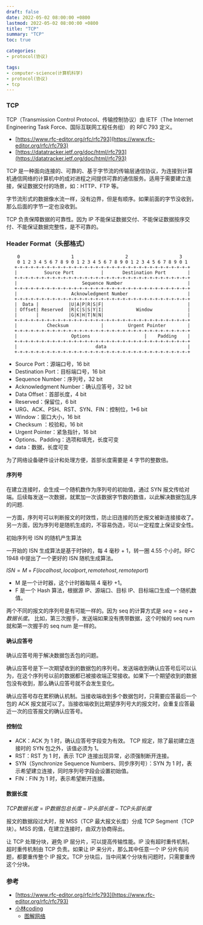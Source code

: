 ```yaml
---
draft: false
date: 2022-05-02 08:00:00 +0800
lastmod: 2022-05-02 08:00:00 +0800
title: "TCP"
summary: "TCP"
toc: true

categories:
- protocol(协议)

tags:
- computer-science(计算机科学)
- protocol(协议)
- tcp
---
```


### TCP

TCP（Transmission Control Protocol、传输控制协议）由 IETF（The Internet Engineering Task Force、国际互联网工程任务组） 的 RFC 793 定义。

- [https://www.rfc-editor.org/rfc/rfc793](https://www.rfc-editor.org/rfc/rfc793)
- [https://datatracker.ietf.org/doc/html/rfc793](https://datatracker.ietf.org/doc/html/rfc793)

TCP 是一种面向连接的、可靠的、基于字节流的传输层通信协议，为连接到计算机通信网络的计算机中的成对进程之间提供可靠的通信服务。适用于需要建立连接，保证数据交付的场景，如：HTTP、FTP 等。

字节流形式的数据像水流一样，没有边界，但是有顺序。如果前面的字节没收到，那么后面的字节一定也没收到。

TCP 负责保障数据的可靠性。因为 IP 不能保证数据交付、不能保证数据按序交付、不能保证数据完整性，是不可靠的。

### Header Format（头部格式）

```
    0                   1                   2                   3
    0 1 2 3 4 5 6 7 8 9 0 1 2 3 4 5 6 7 8 9 0 1 2 3 4 5 6 7 8 9 0 1
   +-+-+-+-+-+-+-+-+-+-+-+-+-+-+-+-+-+-+-+-+-+-+-+-+-+-+-+-+-+-+-+-+
   |          Source Port          |       Destination Port        |
   +-+-+-+-+-+-+-+-+-+-+-+-+-+-+-+-+-+-+-+-+-+-+-+-+-+-+-+-+-+-+-+-+
   |                        Sequence Number                        |
   +-+-+-+-+-+-+-+-+-+-+-+-+-+-+-+-+-+-+-+-+-+-+-+-+-+-+-+-+-+-+-+-+
   |                    Acknowledgment Number                      |
   +-+-+-+-+-+-+-+-+-+-+-+-+-+-+-+-+-+-+-+-+-+-+-+-+-+-+-+-+-+-+-+-+
   |  Data |           |U|A|P|R|S|F|                               |
   | Offset| Reserved  |R|C|S|S|Y|I|            Window             |
   |       |           |G|K|H|T|N|N|                               |
   +-+-+-+-+-+-+-+-+-+-+-+-+-+-+-+-+-+-+-+-+-+-+-+-+-+-+-+-+-+-+-+-+
   |           Checksum            |         Urgent Pointer        |
   +-+-+-+-+-+-+-+-+-+-+-+-+-+-+-+-+-+-+-+-+-+-+-+-+-+-+-+-+-+-+-+-+
   |                    Options                    |    Padding    |
   +-+-+-+-+-+-+-+-+-+-+-+-+-+-+-+-+-+-+-+-+-+-+-+-+-+-+-+-+-+-+-+-+
   |                             data                              |
   +-+-+-+-+-+-+-+-+-+-+-+-+-+-+-+-+-+-+-+-+-+-+-+-+-+-+-+-+-+-+-+-+
```

- Source Port：源端口号，16 bit
- Destination Port：目标端口号，16 bit
- Sequence Number：序列号，32 bit
- Acknowledgment Number：确认应答号，32 bit
- Data Offset：首部长度，4 bit
- Reserved：保留位，6 bit
- URG、ACK、PSH、RST、SYN、FIN：控制位，1*6 bit
- Window：窗口大小，16 bit
- Checksum ：校验和，16 bit
- Urgent Pointer：紧急指针，16 bit
- Options、Padding：选项和填充，长度可变
- data：数据，长度可变

为了网络设备硬件设计和处理方便，首部长度需要是 4 字节的整数倍。

#### 序列号

在建立连接时，会生成一个随机数作为序列号的初始值，通过 SYN 报文传给对端。后续每发送一次数据，就累加一次该数据字节数的数值，以此解决数据包乱序的问题.

一方面，序列号可以判断报文的时效性，防止旧连接的历史报文被新连接接收了。另一方面，因为序列号是随机生成的，不容易伪造，可以一定程度上保证安全性。

初始序列号 ISN 的随机产生算法

一开始的 ISN ⽣成算法是基于时钟的，每 4 毫秒 + 1，转一圈 4.55 个小时。RFC 1948 中提出了⼀个更好的 ISN 随机⽣成算法。

$ISN = M + F (localhost, localport, remotehost, remoteport)$

- M 是⼀个计时器，这个计时器每隔 4 毫秒 +1。 
- F 是⼀个 Hash 算法，根据源 IP、源端口、目标 IP、目标端口生成⼀个随机数值。

两个不同的报文的序列号是有可能一样的。因为 seq 的计算方式是 $seq = seq + 数据长度$。 比如，第三次握手，发送端如果没有携带数据，这个时候的 seq num 就和第一次握手的 seq num 是一样的。

#### 确认应答号

确认应答号用于解决数据包丢包的问题。

确认应答号是下一次期望收到的数据包的序列号。发送端收到确认应答号后可以认为，在这个序列号以前的数据都已被接收端正常接收。如果下一个期望收到的数据包没有收到，那么确认应答号就不会发生变化。

确认应答号存在累积确认机制。当接收端收到多个数据包时，只需要应答最后一个包的 ACK 报文就可以了。当接收端收到比期望序列号大的报文时，会重复应答最近一次的应答报文的确认应答号。

#### 控制位

- ACK：ACK 为 1 时，确认应答号字段变为有效。
TCP 规定，除了最初建立连接时的 SYN 包之外，该值必须为 1。
- RST：RST 为 1 时，表示 TCP 连接出现异常，必须强制断开连接。
- SYN（Synchronize Sequence Numbers、同步序列号）：SYN 为 1 时，表示希望建立连接，同时序列号字段会设置初始值。
- FIN：FIN 为 1 时，表示希望断开连接。

#### 数据长度

$TCP 数据长度 = IP 数据包总长度 - IP 头部长度 - TCP 头部长度$

报文的数据段过大时，按 MSS（TCP 最大报文长度）分成 TCP Segment（TCP 块）。MSS 的值，在建立连接时，由双方协商得出。 

让 TCP 处理分块，避免 IP 层分片，可以提高传输性能。IP 没有超时重传机制，超时重传机制由 TCP 负责。如果让 IP 来分片，那么其中任意一个 IP 分片有问题，都要重传整个 IP 报文。TCP 分块后，当中间某个分块有问题时，只需要重传这个分块。

### 参考

- [https://www.rfc-editor.org/rfc/rfc793](https://www.rfc-editor.org/rfc/rfc793)
- [小林coding](https://xiaolincoding.com/)
  - [图解网络](https://xiaolincoding.com/network/)